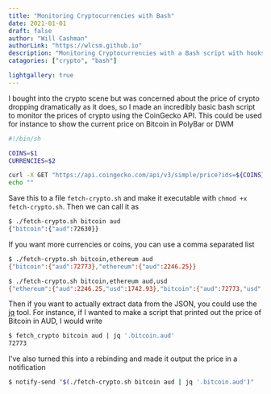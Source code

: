 ```yaml
---
title: "Monitoring Cryptocurrencies with Bash"
date: 2021-01-01
draft: false
author: "Will Cashman"
authorLink: "https://wlcsm.github.io"
description: "Monitoring Cryptocurrencies with a Bash script with hooks"
catagories: ["crypto", "bash"]

lightgallery: true
---
```



I bought into the crypto scene but was concerned about the price of crypto dropping dramatically as it does, so I made an incredibly basic bash script to monitor the prices of crypto using the CoinGecko API. This could be used for instance to show the current price on Bitcoin in PolyBar or DWM

```bash
#!/bin/sh

COINS=$1
CURRENCIES=$2

curl -X GET "https://api.coingecko.com/api/v3/simple/price?ids=${COINS}&vs_currencies=${CURRENCIES}" -H  "accept: application/json"
echo ""
```

Save this to a file `fetch-crypto.sh` and make it executable with `chmod +x fetch-crypto.sh`. Then we can call it as

```bash
$ ./fetch-crypto.sh bitcoin aud
{"bitcoin":{"aud":72630}}
```

If you want more currencies or coins, you can use a comma separated list

```bash
$ ./fetch-crypto.sh bitcoin,ethereum aud
{"bitcoin":{"aud":72773},"ethereum":{"aud":2246.25}}

$ ./fetch-crypto.sh bitcoin,ethereum aud,usd
{"ethereum":{"aud":2246.25,"usd":1742.93},"bitcoin":{"aud":72773,"usd":56467}}
```

Then if you want to actually extract data from the JSON, you could use the [jq](https://stedolan.github.io/jq/) tool. 
For instance, if I wanted to make a script that printed out the price of Bitcoin in AUD, I would write

```bash
$ fetch_crypto bitcoin aud | jq '.bitcoin.aud'
72773
```

I've also turned this into a rebinding and made it output the price in a notification 

```bash
$ notify-send "$(./fetch-crypto.sh bitcoin aud | jq '.bitcoin.aud')"
```
